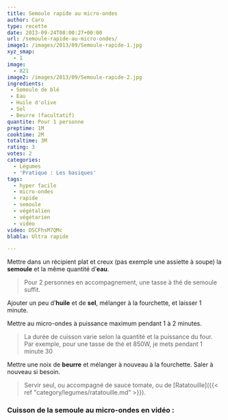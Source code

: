 ```yaml
---
title: Semoule rapide au micro-ondes
author: Caro
type: recette
date: 2013-09-24T08:00:27+00:00
url: /semoule-rapide-au-micro-ondes/
image1: /images/2013/09/Semoule-rapide-1.jpg
xyz_smap:
  - 1
image:
  - 821
image2: /images/2013/09/Semoule-rapide-2.jpg
ingredients:
 - Semoule de blé
 - Eau
 - Huile d'olive
 - Sel
 - Beurre (facultatif)
quantite: Pour 1 personne
preptime: 1M
cooktime: 2M
totaltime: 3M
rating: 3
votes: 2
categories:
  - Légumes
  - 'Pratique : Les basiques'
tags:
  - hyper facile
  - micro-ondes
  - rapide
  - semoule
  - végétalien
  - végétarien
  - vidéo
video: DSCFhsM7QMc
blabla: Ultra rapide

---
```

Mettre dans un récipient plat et creux (pas exemple une assiette à soupe) la **semoule** et la même quantité d&rsquo;**eau**.

> Pour 2 personnes en accompagnement, une tasse à thé de semoule suffit.

Ajouter un peu d&rsquo;**huile** et de **sel**, mélanger à la fourchette, et laisser 1 minute.

Mettre au micro-ondes à puissance maximum pendant 1 à 2 minutes.

> La durée de cuisson varie selon la quantité et la puissance du four. Par exemple, pour une tasse de thé et 850W, je mets pendant 1 minute 30

Mettre une noix de **beurre** et mélanger à nouveau à la fourchette. Saler à nouveau si besoin.

> Servir seul, ou accompagné de sauce tomate, ou de [Ratatouille]({{< ref "category/legumes/ratatouille.md" >}}).

### Cuisson de la semoule au micro-ondes en vidéo :

